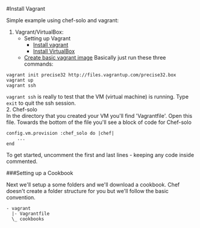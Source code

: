 #Install Vagrant

Simple example using chef-solo and vagrant:

1. Vagrant/VirtualBox:
    - Setting up Vagrant 
		- [Install vagrant](http://www.vagrantup.co/)
		- [Install VirtualBox](https://www.virtualbox.org/wiki/Downloads)
    - [Create basic vagrant image](http://docs.vagrantup.com/v2/getting-started/index.html) Basically just run these three commands:
```
vagrant init precise32 http://files.vagrantup.com/precise32.box
vagrant up
vagrant ssh
```
`vagrant ssh` is really to test that the VM (virtual machine) is running. Type `exit` to quit the ssh session. <br />
2. Chef-solo<br/>
In the directory that you created your VM you'll find 'Vagrantfile'. Open this file. Towards the bottom of the file you'll see a block of code for Chef-solo
```
config.vm.provision :chef_solo do |chef|
    ...
end
```
To get started, uncomment the first and last lines - keeping any code inside commented.

###Setting up a Cookbook

Next we'll setup a some folders and we'll download a cookbook. Chef doesn't create a folder structure for you but we'll follow the basic convention.
```
- vagrant
  |- Vagrantfile
  \_ cookbooks

```